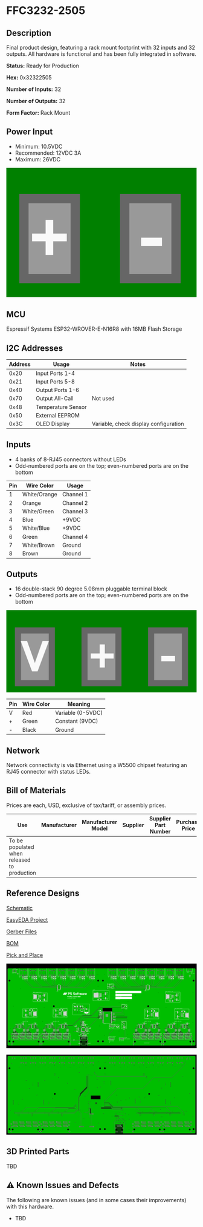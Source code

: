 # FFC3232-2505

## Description
Final product design, featuring a rack mount footprint with 32 inputs and 32 outputs.  All hardware is functional and has been fully integrated in software.

**Status:** Ready for Production

**Hex:** 0x32322505

**Number of Inputs:** 32

**Number of Outputs:** 32

**Form Factor:** Rack Mount

## Power Input
- Minimum: 10.5VDC
- Recommended: 12VDC 3A
- Maximum: 26VDC

[![Pinout](./power_pinout.svg)](https://raw.githubusercontent.com/BrentIO/FireFly/main/controller/hardware/FFC3232_2505/power_pinout.svg)


## MCU
Espressif Systems ESP32-WROVER-E-N16R8 with 16MB Flash Storage

## I2C Addresses

| Address | Usage | Notes |
| ------- | ----- | ----- |
| 0x20    | Input Ports 1-4 | |
| 0x21    | Input Ports 5-8 | |
| 0x40    | Output Ports 1-6 | |
| 0x70    | Output All-Call | Not used |
| 0x48    | Temperature Sensor | |
| 0x50    | External EEPROM | |
| 0x3C    | OLED Display | Variable, check display configuration |


## Inputs

- 4 banks of 8-RJ45 connectors without LEDs
- Odd-numbered ports are on the top; even-numbered ports are on the bottom

| Pin | Wire Color | Usage |
| --- | ---------- | ----- |
| 1 | White/Orange | Channel 1 |
| 2 | Orange | Channel 2 |
| 3 | White/Green | Channel 3 |
| 4 | Blue | +9VDC |
| 5 | White/Blue | +9VDC |
| 6 | Green | Channel 4 |
| 7 | White/Brown | Ground |
| 8 | Brown | Ground |


## Outputs

- 16 double-stack 90 degree 5.08mm pluggable terminal block
- Odd-numbered ports are on the top; even-numbered ports are on the bottom

[![Pinout](./output_pinout.svg)](https://raw.githubusercontent.com/BrentIO/FireFly/main/controller/hardware/FFC3232_2505/output_pinout.svg)

| Pin | Wire Color | Meaning |
| --- | ---------- | ------- |
| V   | Red | Variable (0-5VDC) |
| + | Green | Constant (9VDC) |
| - | Black | Ground |


## Network

Network connectivity is via Ethernet using a W5500 chipset featuring an RJ45 connector with status LEDs.


## Bill of Materials
Prices are each, USD, exclusive of tax/tariff, or assembly prices.

| Use                               | Manufacturer          | Manufacturer Model        | Supplier          | Supplier Part Number              | Purchase Price    | Notes |
| ---                               | ------------          | -----                     | --------          | --------------------              | --------------    | ----- |
| To be populated when released to production |

## Reference Designs
[Schematic](https://raw.githubusercontent.com/BrentIO/FireFly/main/controller/hardware/FFC3232_2505/Schematic.pdf)

[EasyEDA Project](https://raw.githubusercontent.com/BrentIO/FireFly/main/controller/hardware/FFC3232_2505/EasyEDA.zip)

[Gerber Files](https://raw.githubusercontent.com/BrentIO/FireFly/main/controller/hardware/FFC3232_2505/Gerber.zip)

[BOM](https://raw.githubusercontent.com/BrentIO/FireFly/main/controller/hardware/FFC3232_2505/BOM.csv)

[Pick and Place](https://raw.githubusercontent.com/BrentIO/FireFly/main/controller/hardware/FFC3232_2505/PickAndPlace.csv)

[![PCB Top](./pcb-top.png)](https://raw.githubusercontent.com/BrentIO/FireFly/main/controller/hardware/FFC3232_2505/pcb-top.png)

[![PCB Bottom](./pcb-bottom.png)](https://raw.githubusercontent.com/BrentIO/FireFly/main/controller/hardware/FFC3232_2505/pcb-bottom.png)


## 3D Printed Parts
TBD

## ⚠️ Known Issues and Defects

The following are known issues (and in some cases their improvements) with this hardware.
- TBD
